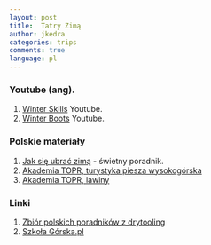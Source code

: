 ```yaml
---
layout: post
title:  Tatry Zimą
author: jkedra
categories: trips
comments: true
language: pl
---
```


### Youtube (ang).

1. [Winter Skills][skills] Youtube.
2. [Winter Boots][boots] Youtube.

### Polskie materiały

1. [Jak się ubrać zimą][1] - świetny poradnik.
2. [Akademia TOPR, turystyka piesza wysokogórska][4]
3. [Akademia TOPR, lawiny][5]

### Linki
1. [Zbiór polskich poradników z drytooling][2]
2. [Szkoła Górska.pl][3]

[skills]: https://www.youtube.com/playlist?list=PLrqtph4KNo5eR4rEAD698DJPL2kXoBGa0
[boots]: https://www.youtube.com/watch?v=ulhbiKyn6vc
[1]: http://drytooling.com.pl/serwis/art/patenty/7259-jak-ubrac-sie-zima-w-gory-na-trekking-wspinanie-skitury
[2]: http://drytooling.com.pl/serwis/art/artykuly/6924-zbior-poradnikow-wspinaczkowych
[3]: http://www.szkola-gorska.pl/index.php/zima
[4]: https://vimeo.com/131622160
[5]: https://vimeo.com/38022554
